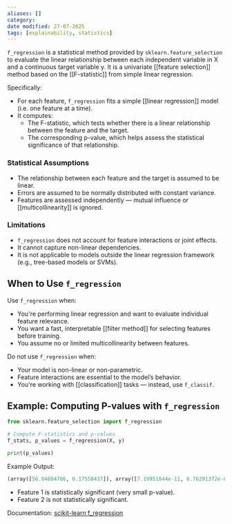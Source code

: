 ```yaml
---
aliases: []
category:
date modified: 27-07-2025
tags: [explainability, statistics]
---
```


`f_regression` is a statistical method provided by `sklearn.feature_selection` to evaluate the linear relationship between each independent variable in X and a continuous target variable y. It is a univariate [[feature selection]] method based on the [[F-statistic]] from simple linear regression.

Specifically:

* For each feature, `f_regression` fits a simple [[linear regression]] model (i.e. one feature at a time).
* It computes:
  * The F-statistic, which tests whether there is a linear relationship between the feature and the target.
  * The corresponding p-value, which helps assess the statistical significance of that relationship.

### Statistical Assumptions
* The relationship between each feature and the target is assumed to be linear.
* Errors are assumed to be normally distributed with constant variance.
* Features are assessed independently — mutual influence or [[multicollinearity]] is ignored.

### Limitations

* `f_regression` does not account for feature interactions or joint effects.
* It cannot capture non-linear dependencies.
* It is not applicable to models outside the linear regression framework (e.g., tree-based models or SVMs).

## When to Use `f_regression`

Use `f_regression` when:

* You're performing linear regression and want to evaluate individual feature relevance.
* You want a fast, interpretable [[filter method]] for selecting features before training.
* You assume no or limited multicollinearity between features.

Do not use `f_regression` when:

* Your model is non-linear or non-parametric.
* Feature interactions are essential to the model’s behavior.
* You're working with [[classification]] tasks — instead, use `f_classif`.

## Example: Computing P-values with `f_regression`

```python
from sklearn.feature_selection import f_regression

# Compute F-statistics and p-values
f_stats, p_values = f_regression(X, y)

print(p_values)
```

Example Output:

```python
(array([56.04804786, 0.17558437]), array([7.19951844e-11, 6.76291372e-01]))
```

* Feature 1 is statistically significant (very small p-value).
* Feature 2 is not statistically significant.

Documentation:
[scikit-learn f\_regression](https://scikit-learn.org/stable/modules/generated/sklearn.feature_selection.f_regression.html)
